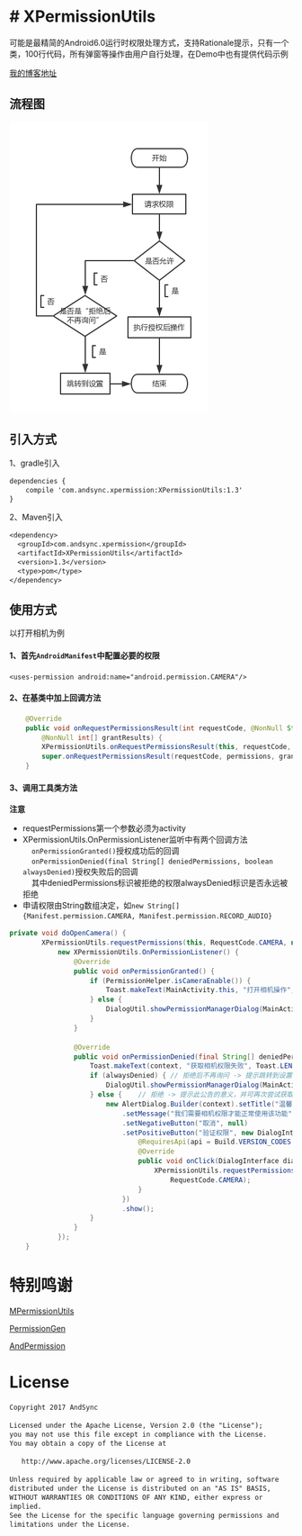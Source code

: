 # # XPermissionUtils
可能是最精简的Android6.0运行时权限处理方式，支持Rationale提示，只有一个类，100行代码，所有弹窗等操作由用户自行处理，在Demo中也有提供代码示例<br/>

[我的博客地址](http://www.jianshu.com/p/4a60b064a0ab)
## 流程图
![](https://github.com/AndSync/XPermissionUtils/blob/master/art/Flow%20Chart.png)
## 引入方式
1、gradle引入
```
dependencies {
    compile 'com.andsync.xpermission:XPermissionUtils:1.3'
}
```
2、Maven引入
```
<dependency>
  <groupId>com.andsync.xpermission</groupId>
  <artifactId>XPermissionUtils</artifactId>
  <version>1.3</version>
  <type>pom</type>
</dependency>
```
## 使用方式
以打开相机为例
#### 1、首先`AndroidManifest`中配置必要的权限
`<uses-permission android:name="android.permission.CAMERA"/>`
#### 2、在基类中加上回调方法
```java
    @Override
    public void onRequestPermissionsResult(int requestCode, @NonNull String[] permissions,
        @NonNull int[] grantResults) {
        XPermissionUtils.onRequestPermissionsResult(this, requestCode, permissions, grantResults);
        super.onRequestPermissionsResult(requestCode, permissions, grantResults);
    }
```
#### 3、调用工具类方法
**注意**
* requestPermissions第一个参数必须为activity
* XPermissionUtils.OnPermissionListener监听中有两个回调方法<br/>
&nbsp;&nbsp;&nbsp;&nbsp;`onPermissionGranted()`授权成功后的回调<br/>
&nbsp;&nbsp;&nbsp;&nbsp;`onPermissionDenied(final String[] deniedPermissions, boolean alwaysDenied)`授权失败后的回调<br/>
&nbsp;&nbsp;&nbsp;&nbsp;其中deniedPermissions标识被拒绝的权限alwaysDenied标识是否永远被拒绝
* 申请权限由String数组决定，如`new String[] {Manifest.permission.CAMERA, Manifest.permission.RECORD_AUDIO}`

```java
private void doOpenCamera() {
        XPermissionUtils.requestPermissions(this, RequestCode.CAMERA, new String[] { Manifest.permission.CAMERA },
            new XPermissionUtils.OnPermissionListener() {
                @Override
                public void onPermissionGranted() {
                    if (PermissionHelper.isCameraEnable()) {
                        Toast.makeText(MainActivity.this, "打开相机操作", Toast.LENGTH_LONG).show();
                    } else {
                        DialogUtil.showPermissionManagerDialog(MainActivity.this, "相机");
                    }
                }

                @Override
                public void onPermissionDenied(final String[] deniedPermissions, boolean alwaysDenied) {
                    Toast.makeText(context, "获取相机权限失败", Toast.LENGTH_SHORT).show();
                    if (alwaysDenied) { // 拒绝后不再询问 -> 提示跳转到设置
                        DialogUtil.showPermissionManagerDialog(MainActivity.this, "相机");
                    } else {    // 拒绝 -> 提示此公告的意义，并可再次尝试获取权限
                        new AlertDialog.Builder(context).setTitle("温馨提示")
                            .setMessage("我们需要相机权限才能正常使用该功能")
                            .setNegativeButton("取消", null)
                            .setPositiveButton("验证权限", new DialogInterface.OnClickListener() {
                                @RequiresApi(api = Build.VERSION_CODES.M)
                                @Override
                                public void onClick(DialogInterface dialog, int which) {
                                    XPermissionUtils.requestPermissionsAgain(context, deniedPermissions,
                                        RequestCode.CAMERA);
                                }
                            })
                            .show();
                    }
                }
            });
    }
```

# 特别鸣谢
[MPermissionUtils](https://github.com/Airsaid/MPermissionUtils)

[PermissionGen](https://github.com/lovedise/PermissionGen)

[AndPermission](https://github.com/yanzhenjie/AndPermission)

# License
```text
Copyright 2017 AndSync

Licensed under the Apache License, Version 2.0 (the "License");
you may not use this file except in compliance with the License.
You may obtain a copy of the License at

   http://www.apache.org/licenses/LICENSE-2.0

Unless required by applicable law or agreed to in writing, software
distributed under the License is distributed on an "AS IS" BASIS,
WITHOUT WARRANTIES OR CONDITIONS OF ANY KIND, either express or implied.
See the License for the specific language governing permissions and
limitations under the License.
```
